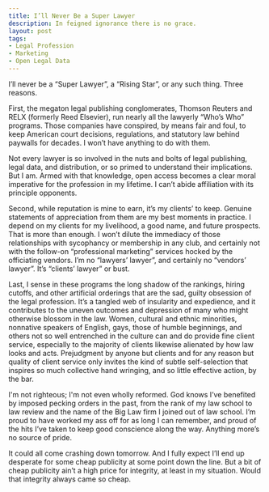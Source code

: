 ```yaml
---
title: I’ll Never Be a Super Lawyer
description: In feigned ignorance there is no grace.
layout: post
tags:
- Legal Profession
- Marketing
- Open Legal Data
---
```


I’ll never be a “Super Lawyer”, a “Rising Star”, or any such thing. Three reasons.

<!--jump-->

First, the megaton legal publishing conglomerates, Thomson Reuters and RELX (formerly Reed Elsevier), run nearly all the lawyerly “Who’s Who” programs. Those companies have conspired, by means fair and foul, to keep American court decisions, regulations, and statutory law behind paywalls for decades. I won’t have anything to do with them.

Not every lawyer is so involved in the nuts and bolts of legal publishing, legal data, and distribution, or so primed to understand their implications. But I am. Armed with that knowledge, open access becomes a clear moral imperative for the profession in my lifetime. I can’t abide affiliation with its principle opponents.

Second, while reputation is mine to earn, it’s my clients’ to keep. Genuine statements of appreciation from them are my best moments in practice. I depend on my clients for my livelihood, a good name, and future prospects. That is more than enough. I won’t dilute the immediacy of those relationships with sycophancy or membership in any club, and certainly not with the follow-on “professional marketing” services hocked by the officiating vendors. I’m no “lawyers’ lawyer”, and certainly no “vendors’ lawyer”. It’s “clients’ lawyer” or bust.

Last, I sense in these programs the long shadow of the rankings, hiring cutoffs, and other artificial orderings that are the sad, guilty obsession of the legal profession. It’s a tangled web of insularity and expedience, and it contributes to the uneven outcomes and depression of many who might otherwise blossom in the law. Women, cultural and ethnic minorities, nonnative speakers of English, gays, those of humble beginnings, and others not so well entrenched in the culture can and do provide fine client service, especially to the majority of clients likewise alienated by how law looks and acts. Prejudgment by anyone but clients and for any reason but quality of client service only invites the kind of subtle self-selection that inspires so much collective hand wringing, and so little effective action, by the bar.

I'm not righteous; I'm not even wholly reformed. God knows I’ve benefited by imposed pecking orders in the past, from the rank of my law school to law review and the name of the Big Law firm I joined out of law school. I’m proud to have worked my ass off for as long I can remember, and proud of the hits I’ve taken to keep good conscience along the way. Anything more’s no source of pride.

It could all come crashing down tomorrow. And I fully expect I’ll end up desperate for some cheap publicity at some point down the line. But a bit of cheap publicity ain’t a high price for integrity, at least in my situation. Would that integrity always came so cheap.
